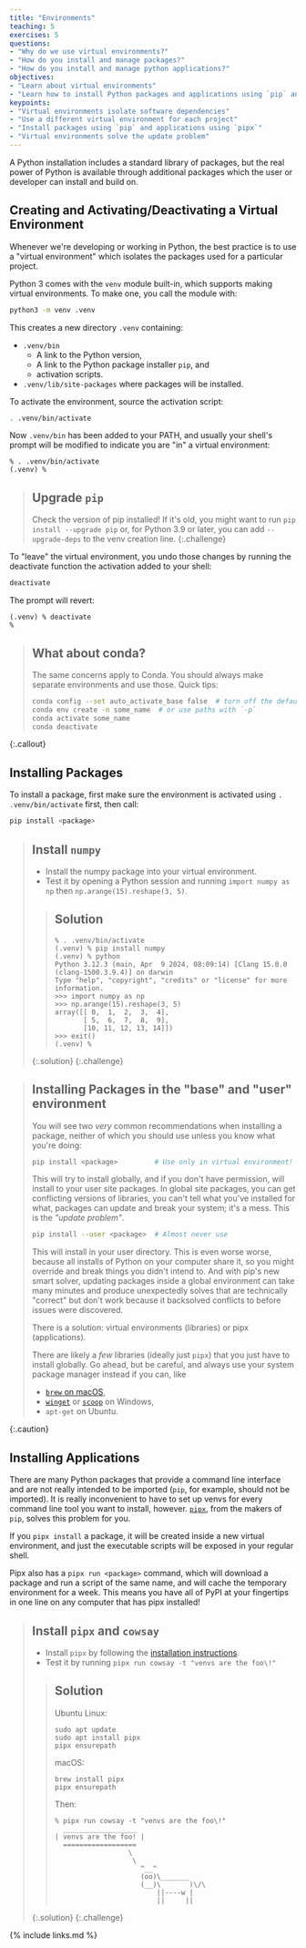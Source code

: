 ```yaml
---
title: "Environments"
teaching: 5
exercises: 5
questions:
- "Why do we use virtual environments?"
- "How do you install and manage packages?"
- "How do you install and manage python applications?"
objectives:
- "Learn about virtual environments"
- "Learn how to install Python packages and applications using `pip` and `pipx`"
keypoints:
- "Virtual environments isolate software dependencies"
- "Use a different virtual environment for each project"
- "Install packages using `pip` and applications using `pipx`"
- "Virtual environments solve the update problem"
---
```


A Python installation includes a standard library of packages, but the real power of Python
is available through additional packages which the user or developer can install and build on.

## Creating and Activating/Deactivating a Virtual Environment

Whenever we're developing or working in Python, the best practice is to use a
"virtual environment" which isolates the packages used for a particular project.

Python 3 comes with the `venv` module built-in, which supports making virtual environments.
To make one, you call the module with:

```bash
python3 -m venv .venv
```

This creates a new directory `.venv` containing:
- `.venv/bin`
  - A link to the Python version,
  - A link to the Python package installer `pip`, and
  - activation scripts.
- `.venv/lib/site-packages` where packages will be installed.

To activate the environment, source the activation script:

```bash
. .venv/bin/activate
```

Now `.venv/bin` has been added to your PATH, and usually your shell's prompt
will be modified to indicate you are "in" a virtual environment:
```
% . .venv/bin/activate
(.venv) %
```

> ## Upgrade `pip`
> Check the version of pip installed!
> If it's old, you might want to run `pip install --upgrade pip` or,
> for Python 3.9 or later, you can add `--upgrade-deps` to the venv creation line.
{:.challenge}

To "leave" the virtual environment, you
undo those changes by running the deactivate function the activation added to
your shell:

```bash
deactivate
```

The prompt will revert:

```
(.venv) % deactivate
%
```

> ## What about conda?
>
> The same concerns apply to Conda. You should always make separate environments and
> use those. Quick tips:
>
> ```bash
> conda config --set auto_activate_base false  # turn off the default environment
> conda env create -n some_name  # or use paths with `-p`
> conda activate some_name
> conda deactivate
> ```
{:.callout}

## Installing Packages

To install a package,
first make sure the environment is activated using `. .venv/bin/activate` first,
then call:

```bash
pip install <package>
```

> ## Install `numpy`
>
> - Install the numpy package into your virtual environment.
> - Test it by opening a Python session and running `import numpy as np` then `np.arange(15).reshape(3, 5)`.
>
> > ## Solution
> > ```
> > % . .venv/bin/activate
> > (.venv) % pip install numpy
> > (.venv) % python
> > Python 3.12.3 (main, Apr  9 2024, 08:09:14) [Clang 15.0.0 (clang-1500.3.9.4)] on darwin
> > Type "help", "copyright", "credits" or "license" for more information.
> > >>> import numpy as np
> > >>> np.arange(15).reshape(3, 5)
> > array([[ 0,  1,  2,  3,  4],
> >        [ 5,  6,  7,  8,  9],
> >        [10, 11, 12, 13, 14]])
> > >>> exit()
> > (.venv) %
> > ```
> {:.solution}
{:.challenge}

> ## Installing Packages in the "base" and "user" environment
>
> You will see two _very_ common recommendations when installing a package, neither of
> which you should use unless you know what you're doing:
>
> ```bash
> pip install <package>         # Use only in virtual environment!
> ```
> This will try to install globally, and if you don't have permission, will install to your
> user site packages. In global site packages, you can get conflicting versions
> of libraries, you can't tell what you've installed for what, packages can
> update and break your system; it's a mess. This is the *"update problem"*.
>
> ```bash
> pip install --user <package>  # Almost never use
> ```
> This will install in your user directory. This is even worse worse,
> because all installs of Python on your computer share it, so you might override
> and break things you didn't intend to. And with pip's new smart solver,
> updating packages inside a global environment can take many minutes and produce
> unexpectedly solves that are technically "correct" but don't work because it
> backsolved conflicts to before issues were discovered.
>
> There is a solution: virtual environments (libraries) or pipx (applications).
>
> There are likely a _few_ libraries (ideally just `pipx`) that you just have to
> install globally. Go ahead, but be careful, and always use your system package
> manager instead if you can, like
> - [`brew` on macOS](https://brew.sh),
> - [`winget`](https://learn.microsoft.com/en-us/windows/package-manager/winget/) or [`scoop`](https://scoop.sh/) on Windows,
> - `apt-get` on Ubuntu.
>
{:.caution}

## Installing Applications

There are many Python packages that provide a command line interface and are
not really intended to be imported (`pip`, for example, should not be
imported). It is really inconvenient to have to set up venvs for every command
line tool you want to install, however. [`pipx`](https://pipx.pypa.io/),
from the makers of `pip`, solves this problem for you.

If you `pipx install` a package, it will be
created inside a new virtual environment, and
just the executable scripts will be exposed in your regular shell.

Pipx also has a `pipx run <package>` command, which will download a package and
run a script of the same name, and will cache the temporary environment for a
week. This means you have all of PyPI at your fingertips in one line on any
computer that has pipx installed!

> ## Install `pipx` and `cowsay`
>
> - Install `pipx` by following the [installation instructions](https://pipx.pypa.io/).
> - Test it by running `pipx run cowsay -t "venvs are the foo\!"`
>
> > ## Solution
> >
> > Ubuntu Linux:
> > ```
> > sudo apt update
> > sudo apt install pipx
> > pipx ensurepath
> > ```
> >
> > macOS:
> > ```
> > brew install pipx
> > pipx ensurepath
> > ```
> >
> > Then:
> > ```
> > % pipx run cowsay -t "venvs are the foo\!"
> >   __________________
> > | venvs are the foo! |
> >   ==================
> >                   \
> >                    \
> >                      ^__^
> >                      (oo)\_______
> >                      (__)\       )\/\
> >                          ||----w |
> >                          ||     ||
> > ```
> {:.solution}
{:.challenge}


{% include links.md %}
